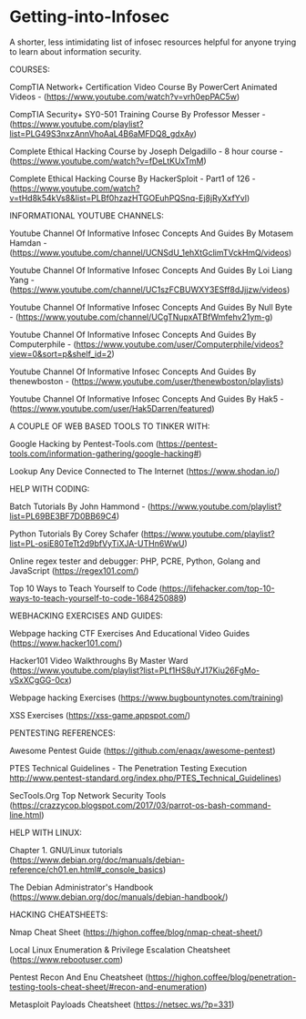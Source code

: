 # Getting-into-Infosec
A shorter, less intimidating list of infosec resources helpful for anyone trying to learn about information security.



COURSES:

  CompTIA Network+ Certification Video Course By PowerCert Animated Videos - (https://www.youtube.com/watch?v=vrh0epPAC5w)
  
  CompTIA Security+ SY0-501 Training Course By Professor Messer - (https://www.youtube.com/playlist?list=PLG49S3nxzAnnVhoAaL4B6aMFDQ8_gdxAy)
  
  Complete Ethical Hacking Course by Joseph Delgadillo - 8 hour course - (https://www.youtube.com/watch?v=fDeLtKUxTmM)
  
  Complete Ethical Hacking Course By HackerSploit - Part1 of 126 - (https://www.youtube.com/watch?v=tHd8k54kVs8&list=PLBf0hzazHTGOEuhPQSnq-Ej8jRyXxfYvl)



INFORMATIONAL YOUTUBE CHANNELS:

  Youtube Channel Of Informative Infosec Concepts And Guides By Motasem Hamdan - (https://www.youtube.com/channel/UCNSdU_1ehXtGclimTVckHmQ/videos)
  
  Youtube Channel Of Informative Infosec Concepts And Guides By Loi Liang Yang - (https://www.youtube.com/channel/UC1szFCBUWXY3ESff8dJjjzw/videos)
  
  Youtube Channel Of Informative Infosec Concepts And Guides By Null Byte - (https://www.youtube.com/channel/UCgTNupxATBfWmfehv21ym-g)
  
  Youtube Channel Of Informative Infosec Concepts And Guides By Computerphile - (https://www.youtube.com/user/Computerphile/videos?view=0&sort=p&shelf_id=2)
  
  Youtube Channel Of Informative Infosec Concepts And Guides By thenewboston - (https://www.youtube.com/user/thenewboston/playlists)
  
  Youtube Channel Of Informative Infosec Concepts And Guides By Hak5 - (https://www.youtube.com/user/Hak5Darren/featured)



A COUPLE OF WEB BASED TOOLS TO TINKER WITH:

  Google Hacking by Pentest-Tools.com (https://pentest-tools.com/information-gathering/google-hacking#)
  
  Lookup Any Device Connected to The Internet (https://www.shodan.io/)



HELP WITH CODING:

  Batch Tutorials By John Hammond - (https://www.youtube.com/playlist?list=PL69BE3BF7D0BB69C4)
  
  Python Tutorials By Corey Schafer (https://www.youtube.com/playlist?list=PL-osiE80TeTt2d9bfVyTiXJA-UTHn6WwU)
  
  Online regex tester and debugger: PHP, PCRE, Python, Golang and JavaScript (https://regex101.com/)
  
  Top 10 Ways to Teach Yourself to Code (https://lifehacker.com/top-10-ways-to-teach-yourself-to-code-1684250889)



WEBHACKING EXERCISES AND GUIDES:

  Webpage hacking CTF Exercises And Educational Video Guides (https://www.hacker101.com/)
  
  Hacker101 Video Walkthroughs By Master Ward (https://www.youtube.com/playlist?list=PLf1HS8uYJ17Kiu26FgMo-vSxXCgGG-0cx)
  
  Webpage hacking Exercises (https://www.bugbountynotes.com/training)
  
  XSS Exercises (https://xss-game.appspot.com/)
  


PENTESTING REFERENCES:

  Awesome Pentest Guide (https://github.com/enaqx/awesome-pentest)
  
  PTES Technical Guidelines - The Penetration Testing Execution http://www.pentest-standard.org/index.php/PTES_Technical_Guidelines)
  
  SecTools.Org Top Network Security Tools (https://crazzycop.blogspot.com/2017/03/parrot-os-bash-command-line.html)



HELP WITH LINUX:

  Chapter 1. GNU/Linux tutorials (https://www.debian.org/doc/manuals/debian-reference/ch01.en.html#_console_basics)
  
  The Debian Administrator's Handbook (https://www.debian.org/doc/manuals/debian-handbook/)



HACKING CHEATSHEETS:

  Nmap Cheat Sheet (https://highon.coffee/blog/nmap-cheat-sheet/)
  
  Local Linux Enumeration & Privilege Escalation Cheatsheet (https://www.rebootuser.com)
  
  Pentest Recon And Enu Cheatsheet (https://highon.coffee/blog/penetration-testing-tools-cheat-sheet/#recon-and-enumeration)
  
  Metasploit Payloads Cheatsheet (https://netsec.ws/?p=331)
